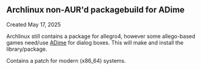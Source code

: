 Archlinux non-AUR'd packagebuild for ADime
---------------------------------------------
Created May 17, 2025

Archlinux still contains a package for allegro4, however some allego-based games need/use [ADime](https://adime.sourceforge.net/) for dialog boxes.  This will make and install the library/package.  

Contains a patch for modern (x86_64) systems.
